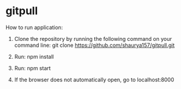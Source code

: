 # gitpull


How to run application:

1) Clone the repository by running the following command on your command line:
git clone https://github.com/shaurya157/gitpull.git

2) Run: npm install

3) Run: npm start

4) If the browser does not automatically open, go to localhost:8000

